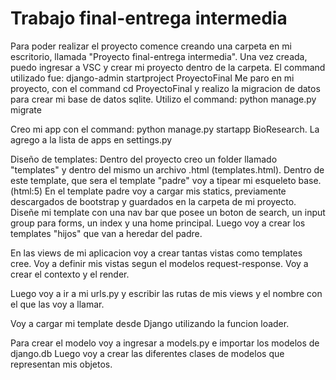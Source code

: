# Trabajo final-entrega intermedia
Para poder realizar el proyecto comence creando una carpeta en mi escritorio, llamada "Proyecto final-entrega intermedia". Una vez creada, puedo ingresar a VSC y crear mi proyecto dentro de la carpeta.
El command utilizado fue: django-admin startproject ProyectoFinal
Me paro en mi proyecto, con el command cd ProyectoFinal y realizo la migracion de datos para crear mi base de datos sqlite. Utilizo el command: python manage.py migrate

Creo mi app con el command: python manage.py startapp BioResearch.
La agrego a la lista de apps en settings.py 

Diseño de templates:
Dentro del proyecto creo un folder llamado "templates" y dentro del mismo un archivo .html (templates.html).
Dentro de este template, que sera el template "padre" voy a tipear mi esqueleto base. (html:5)
En el template padre voy a cargar mis statics, previamente descargados de bootstrap y guardados en la carpeta de mi proyecto. Diseñe mi template con una nav bar que posee un boton de search, un input group para forms, un index y una home principal. Luego voy a crear los templates "hijos" que van a heredar del padre.

En las views de mi aplicacion voy a crear tantas vistas como templates cree. Voy a definir mis vistas segun el modelos request-response. Voy a crear el contexto y el render.

Luego voy a ir a mi urls.py y escribir las rutas de mis views y el nombre con el que las voy a llamar.

Voy a cargar mi template desde Django utilizando la funcion loader.

Para crear el modelo voy a ingresar a models.py e importar los modelos de django.db
Luego voy a crear las diferentes clases de modelos que representan mis objetos.


